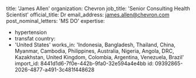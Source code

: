 title: 'James Allen'
organization: Chevron
job_title: 'Senior Consulting Health Scientist'
official_title: Dr
email_address: james.allen@chevron.com
post_nominal_letters: 'MS DO'
expertise:
  - hypertension
  - transfat
country:
  - 'United States'
works_in: 'Indonesia, Bangladesh, Thailand, China, Myanmar, Cambodia, Philippines, Australia, Nigeria, Angola, DRC, Kazakhstan, United Kingdom, Colombia, Argentina, Venezuela, Brazil'
import_id: 8441d1d6-7f0e-442b-9fa0-32e594a4e4bb
id: 09392865-2026-4877-a491-3c481f448628
